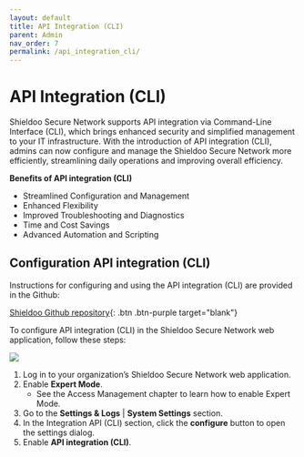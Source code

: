 ```yaml
---
layout: default
title: API Integration (CLI)
parent: Admin
nav_order: 7
permalink: /api_integration_cli/
---
```


# API Integration (CLI)

Shieldoo Secure Network supports API integration via Command-Line Interface (CLI), which brings enhanced security and simplified management to your IT infrastructure. With the introduction of API integration (CLI), admins can now configure and manage the Shieldoo Secure Network more efficiently, streamlining daily operations and improving overall efficiency.

__Benefits of API integration (CLI)__  
- Streamlined Configuration and Management
- Enhanced Flexibility
- Improved Troubleshooting and Diagnostics
- Time and Cost Savings
- Advanced Automation and Scripting

## Configuration API integration (CLI)

Instructions for configuring and using the API integration (CLI) are provided in the Github:

[Shieldoo Github repository](https://github.com/shieldoo/terraform-provider-shieldoo){: .btn .btn-purple target="blank"}

To configure API integration (CLI) in the Shieldoo Secure Network web application, follow these steps:

![](../../images/APIIntegrationCLI01.gif)

1. Log in to your organization’s Shieldoo Secure Network web application.
2. Enable __Expert Mode__.  
    - See the Access Management chapter to learn how to enable Expert Mode.  
3. Go to the __Settings & Logs__ \| __System Settings__ section.  
4. In the Integration API (CLI) section, click the __configure__ button to open the settings dialog.  
5. Enable __API integration (CLI)__.